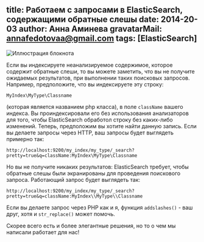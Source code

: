title: Работаем с запросами в ElasticSearch, содержащими обратные слешы
date: 2014-20-03
author: Анна Аминева
gravatarMail: annafedotovaa@gmail.com
tags: [ElasticSearch]
---

![Иллюстрация блокнота](/blog/images/elasticsearch.jpg)

Если вы индексируете неанализируемое содержимое, которое содержит обратные слеши, то вы можете заметить, что вы не получите ожидаемых результатов, при выполнении таких поисковых запросов. Например, предположите, что вы индексируете эту строку: 

<!-- more -->

`MyIndex\MyType\Classname`

(которая является названием php класса), в поле `className` вашего индекса. Вы проиндексировали его без использования анализаторов для того, чтобы ElasticSearch обработол строку без каких-либо изменений. Теперь,  предположим вы хотите найти данную запись. Если вы делаете запросы через HTTP, ваш запросы будет выглядеть примерно так: 

`http://localhost:9200/my_index/my_type/_search?pretty=true&q=className:MyIndex\MyType\Classname`

Но вы не получите никаких результатов: ElasticSearch требует, чтобы обратные слешы были экранированы для проведения поискового запроса. Работающий запрос будет выглядеть так:

`http://localhost:9200/my_index/my_type/_search?pretty=true&q=className:MyIndex\\MyType\\Classname`

Если вы делаете запрос через PHP  как  и я, функция `addslashes()` - ваш друг, хотя и `str_replace()` может помочь.

Скорее всего есть и более элегантные решения, но то о чем мы написали работает для нас!


